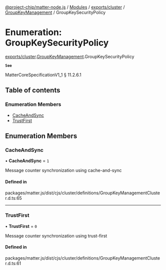 [@project-chip/matter-node.js](../README.md) / [Modules](../modules.md) / [exports/cluster](../modules/exports_cluster.md) / [GroupKeyManagement](../modules/exports_cluster.GroupKeyManagement.md) / GroupKeySecurityPolicy

# Enumeration: GroupKeySecurityPolicy

[exports/cluster](../modules/exports_cluster.md).[GroupKeyManagement](../modules/exports_cluster.GroupKeyManagement.md).GroupKeySecurityPolicy

**`See`**

MatterCoreSpecificationV1_1 § 11.2.6.1

## Table of contents

### Enumeration Members

- [CacheAndSync](exports_cluster.GroupKeyManagement.GroupKeySecurityPolicy.md#cacheandsync)
- [TrustFirst](exports_cluster.GroupKeyManagement.GroupKeySecurityPolicy.md#trustfirst)

## Enumeration Members

### CacheAndSync

• **CacheAndSync** = ``1``

Message counter synchronization using cache-and-sync

#### Defined in

packages/matter.js/dist/cjs/cluster/definitions/GroupKeyManagementCluster.d.ts:65

___

### TrustFirst

• **TrustFirst** = ``0``

Message counter synchronization using trust-first

#### Defined in

packages/matter.js/dist/cjs/cluster/definitions/GroupKeyManagementCluster.d.ts:61
